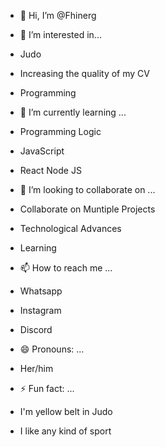 - 👋 Hi, I’m @Fhinerg


- 👀 I’m interested in...
- Judo
- Increasing the quality of my CV
- Programming


- 🌱 I’m currently learning ...
- Programming Logic
- JavaScript
- React Node JS


- 💞️ I’m looking to collaborate on ...
- Collaborate on Muntiple Projects
- Technological Advances
- Learning


- 📫 How to reach me ...
- Whatsapp
- Instagram
- Discord


- 😄 Pronouns: ...
- Her/him


- ⚡ Fun fact: ...
- I'm yellow belt in Judo
- I like any kind of sport


<!---
Fhinerg/Fhinerg is a ✨ special ✨ repository because its `README.md` (this file) appears on your GitHub profile.
You can click the Preview link to take a look at your changes.
--->
